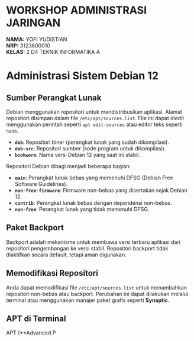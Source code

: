 # **WORKSHOP ADMINISTRASI JARINGAN**

**NAMA:** YOFI YUDISTIAN  
**NRP:** 3123600010  
**KELAS:** 2 D4 TEKNIK INFORMATIKA A  

#


# Administrasi Sistem Debian 12

## Sumber Perangkat Lunak
Debian menggunakan repositori untuk mendistribusikan aplikasi. Alamat repositori disimpan dalam file `/etc/apt/sources.list`. File ini dapat diedit menggunakan perintah seperti `apt edit-sources` atau editor teks seperti `nano`.

- **`deb`**: Repositori biner (perangkat lunak yang sudah dikompilasi).
- **`deb-src`**: Repositori sumber (kode program untuk dikompilasi).
- **`bookworm`**: Nama versi Debian 12 yang saat ini stabil.

Repositori Debian dibagi menjadi beberapa bagian:
- **`main`**: Perangkat lunak bebas yang memenuhi DFSG (Debian Free Software Guidelines).
- **`non-free-firmware`**: Firmware non-bebas yang disertakan sejak Debian 12.
- **`contrib`**: Perangkat lunak bebas dengan dependensi non-bebas.
- **`non-free`**: Perangkat lunak yang tidak memenuhi DFSG.

## Paket Backport
Backport adalah mekanisme untuk membawa versi terbaru aplikasi dari repositori pengembangan ke versi stabil. Repositori backport tidak diaktifkan secara default, tetapi aman digunakan.

## Memodifikasi Repositori
Anda dapat memodifikasi file `/etc/apt/sources.list` untuk menambahkan repositori non-bebas atau backport. Perubahan ini dapat dilakukan melalui terminal atau menggunakan manajer paket grafis seperti **Synaptic**.

## APT di Terminal
APT (**Advanced P
